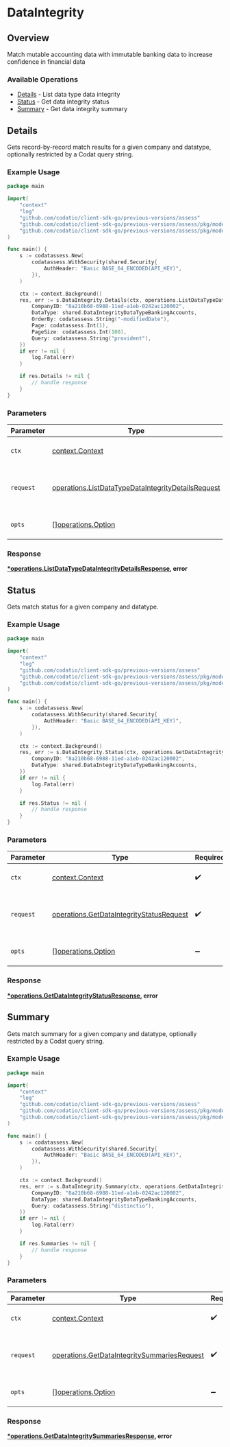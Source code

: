 # DataIntegrity

## Overview

Match mutable accounting data with immutable banking data to increase confidence in financial data

### Available Operations

* [Details](#details) - List data type data integrity
* [Status](#status) - Get data integrity status
* [Summary](#summary) - Get data integrity summary

## Details

Gets record-by-record match results for a given company and datatype, optionally restricted by a Codat query string.

### Example Usage

```go
package main

import(
	"context"
	"log"
	"github.com/codatio/client-sdk-go/previous-versions/assess"
	"github.com/codatio/client-sdk-go/previous-versions/assess/pkg/models/shared"
	"github.com/codatio/client-sdk-go/previous-versions/assess/pkg/models/operations"
)

func main() {
    s := codatassess.New(
        codatassess.WithSecurity(shared.Security{
            AuthHeader: "Basic BASE_64_ENCODED(API_KEY)",
        }),
    )

    ctx := context.Background()
    res, err := s.DataIntegrity.Details(ctx, operations.ListDataTypeDataIntegrityDetailsRequest{
        CompanyID: "8a210b68-6988-11ed-a1eb-0242ac120002",
        DataType: shared.DataIntegrityDataTypeBankingAccounts,
        OrderBy: codatassess.String("-modifiedDate"),
        Page: codatassess.Int(1),
        PageSize: codatassess.Int(100),
        Query: codatassess.String("provident"),
    })
    if err != nil {
        log.Fatal(err)
    }

    if res.Details != nil {
        // handle response
    }
}
```

### Parameters

| Parameter                                                                                                                | Type                                                                                                                     | Required                                                                                                                 | Description                                                                                                              |
| ------------------------------------------------------------------------------------------------------------------------ | ------------------------------------------------------------------------------------------------------------------------ | ------------------------------------------------------------------------------------------------------------------------ | ------------------------------------------------------------------------------------------------------------------------ |
| `ctx`                                                                                                                    | [context.Context](https://pkg.go.dev/context#Context)                                                                    | :heavy_check_mark:                                                                                                       | The context to use for the request.                                                                                      |
| `request`                                                                                                                | [operations.ListDataTypeDataIntegrityDetailsRequest](../../models/operations/listdatatypedataintegritydetailsrequest.md) | :heavy_check_mark:                                                                                                       | The request object to use for the request.                                                                               |
| `opts`                                                                                                                   | [][operations.Option](../../models/operations/option.md)                                                                 | :heavy_minus_sign:                                                                                                       | The options for this request.                                                                                            |


### Response

**[*operations.ListDataTypeDataIntegrityDetailsResponse](../../models/operations/listdatatypedataintegritydetailsresponse.md), error**


## Status

Gets match status for a given company and datatype.

### Example Usage

```go
package main

import(
	"context"
	"log"
	"github.com/codatio/client-sdk-go/previous-versions/assess"
	"github.com/codatio/client-sdk-go/previous-versions/assess/pkg/models/shared"
	"github.com/codatio/client-sdk-go/previous-versions/assess/pkg/models/operations"
)

func main() {
    s := codatassess.New(
        codatassess.WithSecurity(shared.Security{
            AuthHeader: "Basic BASE_64_ENCODED(API_KEY)",
        }),
    )

    ctx := context.Background()
    res, err := s.DataIntegrity.Status(ctx, operations.GetDataIntegrityStatusRequest{
        CompanyID: "8a210b68-6988-11ed-a1eb-0242ac120002",
        DataType: shared.DataIntegrityDataTypeBankingAccounts,
    })
    if err != nil {
        log.Fatal(err)
    }

    if res.Status != nil {
        // handle response
    }
}
```

### Parameters

| Parameter                                                                                            | Type                                                                                                 | Required                                                                                             | Description                                                                                          |
| ---------------------------------------------------------------------------------------------------- | ---------------------------------------------------------------------------------------------------- | ---------------------------------------------------------------------------------------------------- | ---------------------------------------------------------------------------------------------------- |
| `ctx`                                                                                                | [context.Context](https://pkg.go.dev/context#Context)                                                | :heavy_check_mark:                                                                                   | The context to use for the request.                                                                  |
| `request`                                                                                            | [operations.GetDataIntegrityStatusRequest](../../models/operations/getdataintegritystatusrequest.md) | :heavy_check_mark:                                                                                   | The request object to use for the request.                                                           |
| `opts`                                                                                               | [][operations.Option](../../models/operations/option.md)                                             | :heavy_minus_sign:                                                                                   | The options for this request.                                                                        |


### Response

**[*operations.GetDataIntegrityStatusResponse](../../models/operations/getdataintegritystatusresponse.md), error**


## Summary

Gets match summary for a given company and datatype, optionally restricted by a Codat query string.

### Example Usage

```go
package main

import(
	"context"
	"log"
	"github.com/codatio/client-sdk-go/previous-versions/assess"
	"github.com/codatio/client-sdk-go/previous-versions/assess/pkg/models/shared"
	"github.com/codatio/client-sdk-go/previous-versions/assess/pkg/models/operations"
)

func main() {
    s := codatassess.New(
        codatassess.WithSecurity(shared.Security{
            AuthHeader: "Basic BASE_64_ENCODED(API_KEY)",
        }),
    )

    ctx := context.Background()
    res, err := s.DataIntegrity.Summary(ctx, operations.GetDataIntegritySummariesRequest{
        CompanyID: "8a210b68-6988-11ed-a1eb-0242ac120002",
        DataType: shared.DataIntegrityDataTypeBankingAccounts,
        Query: codatassess.String("distinctio"),
    })
    if err != nil {
        log.Fatal(err)
    }

    if res.Summaries != nil {
        // handle response
    }
}
```

### Parameters

| Parameter                                                                                                  | Type                                                                                                       | Required                                                                                                   | Description                                                                                                |
| ---------------------------------------------------------------------------------------------------------- | ---------------------------------------------------------------------------------------------------------- | ---------------------------------------------------------------------------------------------------------- | ---------------------------------------------------------------------------------------------------------- |
| `ctx`                                                                                                      | [context.Context](https://pkg.go.dev/context#Context)                                                      | :heavy_check_mark:                                                                                         | The context to use for the request.                                                                        |
| `request`                                                                                                  | [operations.GetDataIntegritySummariesRequest](../../models/operations/getdataintegritysummariesrequest.md) | :heavy_check_mark:                                                                                         | The request object to use for the request.                                                                 |
| `opts`                                                                                                     | [][operations.Option](../../models/operations/option.md)                                                   | :heavy_minus_sign:                                                                                         | The options for this request.                                                                              |


### Response

**[*operations.GetDataIntegritySummariesResponse](../../models/operations/getdataintegritysummariesresponse.md), error**

